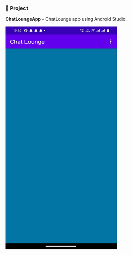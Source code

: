 ### 📱 Project
**ChatLoungeApp** – ChatLounge app using Android Studio.

<img src="https://github.com/hpanda-dev/android-practice-projects/blob/main/ChatLounge/Chat.png" height="700" width="350" alt="buymeacoffee"/>
